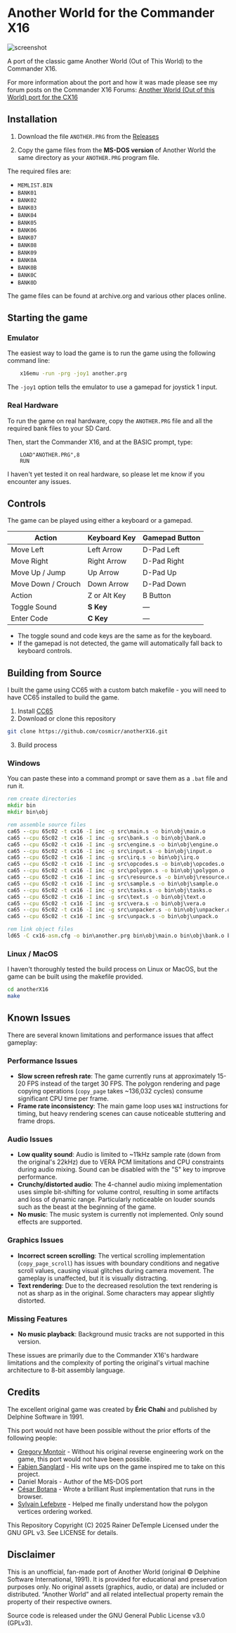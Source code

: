 # Another World for the Commander X16

![screenshot](screenshot.png)

A port of the classic game Another World (Out of This World) to the Commander X16.

For more information about the port and how it was made please see my forum posts on the Commander X16 Forums: [Another World (Out of this World) port for the CX16](https://cx16forum.com/forum/viewtopic.php?t=7906)

## Installation

1. Download the file `ANOTHER.PRG` from the [Releases](https://github.com/cosmicr/anotherX16/releases)

2. Copy the game files from the **MS-DOS version** of Another World the same directory as your `ANOTHER.PRG` program file.

The required files are:
  - `MEMLIST.BIN`
  - `BANK01`
  - `BANK02`
  - `BANK03`
  - `BANK04`
  - `BANK05`
  - `BANK06`
  - `BANK07`
  - `BANK08`
  - `BANK09`
  - `BANK0A`
  - `BANK0B`
  - `BANK0C`
  - `BANK0D`

The game files can be found at archive.org and various other places online.

## Starting the game

### Emulator

The easiest way to load the game is to run the game using the following command line:

```sh
    x16emu -run -prg -joy1 another.prg
```

The `-joy1` option tells the emulator to use a gamepad for joystick 1 input.

### Real Hardware

To run the game on real hardware, copy the `ANOTHER.PRG` file and all the required bank files to your SD Card.

Then, start the Commander X16, and at the BASIC prompt, type:

```BASIC
    LOAD"ANOTHER.PRG",8
    RUN
```

I haven't yet tested it on real hardware, so please let me know if you encounter any issues.

## Controls

The game can be played using either a keyboard or a gamepad.

| Action           | Keyboard Key      | Gamepad Button  |
|------------------|-------------------|-----------------|
| Move Left        | Left Arrow        | D-Pad Left      |
| Move Right       | Right Arrow       | D-Pad Right     |
| Move Up / Jump   | Up Arrow          | D-Pad Up        |
| Move Down / Crouch | Down Arrow      | D-Pad Down      |
| Action           | Z or Alt Key      | B Button        |
| Toggle Sound     | **S Key**         | —               |
| Enter Code       | **C Key**        | —               |

 - The toggle sound and code keys are the same as for the keyboard.
 - If the gamepad is not detected, the game will automatically fall back to keyboard controls.

## Building from Source

I built the game using CC65 with a custom batch makefile - you will need to have CC65 installed to build the game.

1. Install [CC65](https://cc65.github.io/cc65/)
2. Download or clone this repository

```sh
git clone https://github.com/cosmicr/anotherX16.git
```

3. Build process

### Windows

You can paste these into a command prompt or save them as a `.bat` file and run it.

```cmd
rem create directories
mkdir bin
mkdir bin\obj

rem assemble source files
ca65 --cpu 65c02 -t cx16 -I inc -g src\main.s -o bin\obj\main.o
ca65 --cpu 65c02 -t cx16 -I inc -g src\bank.s -o bin\obj\bank.o
ca65 --cpu 65c02 -t cx16 -I inc -g src\engine.s -o bin\obj\engine.o
ca65 --cpu 65c02 -t cx16 -I inc -g src\input.s -o bin\obj\input.o
ca65 --cpu 65c02 -t cx16 -I inc -g src\irq.s -o bin\obj\irq.o
ca65 --cpu 65c02 -t cx16 -I inc -g src\opcodes.s -o bin\obj\opcodes.o
ca65 --cpu 65c02 -t cx16 -I inc -g src\polygon.s -o bin\obj\polygon.o
ca65 --cpu 65c02 -t cx16 -I inc -g src\resource.s -o bin\obj\resource.o
ca65 --cpu 65c02 -t cx16 -I inc -g src\sample.s -o bin\obj\sample.o
ca65 --cpu 65c02 -t cx16 -I inc -g src\tasks.s -o bin\obj\tasks.o
ca65 --cpu 65c02 -t cx16 -I inc -g src\text.s -o bin\obj\text.o
ca65 --cpu 65c02 -t cx16 -I inc -g src\vera.s -o bin\obj\vera.o
ca65 --cpu 65c02 -t cx16 -I inc -g src\unpacker.s -o bin\obj\unpacker.o
ca65 --cpu 65c02 -t cx16 -I inc -g src\unpack.s -o bin\obj\unpack.o

rem link object files
ld65 -C cx16-asm.cfg -o bin\another.prg bin\obj\main.o bin\obj\bank.o bin\obj\engine.o bin\obj\input.o bin\obj\irq.o bin\obj\opcodes.o bin\obj\polygon.o bin\obj\resource.o bin\obj\sample.o bin\obj\tasks.o bin\obj\text.o bin\obj\vera.o bin\obj\unpacker.o bin\obj\unpack.o cx16.lib
```

### Linux / MacOS

I haven't thoroughly tested the build process on Linux or MacOS, but the game can be built using the makefile provided.

```bash
cd anotherX16
make
```

## Known Issues

There are several known limitations and performance issues that affect gameplay:

### Performance Issues
- **Slow screen refresh rate**: The game currently runs at approximately 15-20 FPS instead of the target 30 FPS. The polygon rendering and page copying operations (`copy_page` takes ~136,032 cycles) consume significant CPU time per frame.
- **Frame rate inconsistency**: The main game loop uses `WAI` instructions for timing, but heavy rendering scenes can cause noticeable stuttering and frame drops.

### Audio Issues
- **Low quality sound**: Audio is limited to ~11kHz sample rate (down from the original's 22kHz) due to VERA PCM limitations and CPU constraints during audio mixing. Sound can be disabled with the "S" key to improve performance.
- **Crunchy/distorted audio**: The 4-channel audio mixing implementation uses simple bit-shifting for volume control, resulting in some artifacts and loss of dynamic range. Particularly noticeable on louder sounds such as the beast at the beginning of the game.
- **No music**: The music system is currently not implemented. Only sound effects are supported.

### Graphics Issues
- **Incorrect screen scrolling**: The vertical scrolling implementation (`copy_page_scroll`) has issues with boundary conditions and negative scroll values, causing visual glitches during camera movement. The gameplay is unaffected, but it is visually distracting.
- **Text rendering**: Due to the decreased resolution the text rendering is not as sharp as in the original. Some characters may appear slightly distorted.

### Missing Features
- **No music playback**: Background music tracks are not supported in this version.

These issues are primarily due to the Commander X16's hardware limitations and the complexity of porting the original's virtual machine architecture to 8-bit assembly language.

## Credits

The excellent original game was created by **Éric Chahi** and published by Delphine Software in 1991.

This port would not have been possible without the prior efforts of the following people:
 - [Gregory Montoir](https://github.com/cyxx) - Without his original reverse engineering work on the game, this port would not have been possible.
 - [Fabien Sanglard](https://fabiensanglard.net/) - His write ups on the game inspired me to take on this project.
 - Daniel Morais - Author of the MS-DOS port
 - [César Botana](https://malandrin.github.io/) - Wrote a brilliant Rust implementation that runs in the browser.
 - [Sylvain Lefebvre](https://github.com/sylefeb) - Helped me finally understand how the polygon vertices ordering worked.

This Repository Copyright (C) 2025 Rainer DeTemple
Licensed under the GNU GPL v3. See LICENSE for details.

## Disclaimer

This is an unofficial, fan-made port of Another World (original © Delphine Software International, 1991).
It is provided for educational and preservation purposes only.
No original assets (graphics, audio, or data) are included or distributed.
“Another World” and all related intellectual property remain the property of their respective owners.

Source code is released under the GNU General Public License v3.0 (GPLv3).